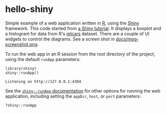 # hello-shiny

Simple example of a web application written in [R](https://www.r-project.org/), using the [Shiny](https://shiny.rstudio.com/) framework. This code started from [a Shiny tutorial](https://shiny.rstudio.com/articles/build.html). It displays a boxplot and a histogram for data from R's [mtcars](http://stat.ethz.ch/R-manual/R-devel/library/datasets/html/mtcars.html) dataset. There are a couple of UI widgets to control the diagrams. See a screen shot in [docs/mpg-screenshot.png](https://github.com/jimtyhurst/hello-shiny/blob/master/docs/mpg-screenshot.png).

To run the web app in an R session from the root directory of the project, using the default `runApp` parameters:

```
library(shiny)
shiny::runApp()

Listening on http://127.0.0.1:4304
```

See the [`shiny::runApp` documentation](https://shiny.rstudio.com/reference/shiny/latest/runApp.html) for other options for running the web application, including setting the `appDir`, `host`, or `port` parameters:

```
?shiny::runApp
```
